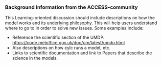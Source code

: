 ###  Background information from the ACCESS-community
This Learning-oriented discussion should include descriptions on how the model works and its underlying philosophy. This will help users understand where to go to in order to solve new issues. Some examples include: 

* Reference the scientific section of the UMDP: https://code.metoffice.gov.uk/doc/um/latest/umdp.html 
* Also descriptions on how cylc runs a model, etc. 
* Links to scientific documentation and link to Papers that describe the science in the models. 